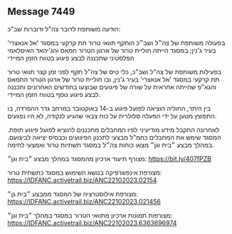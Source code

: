 ## Message 7449

הודעה משותפת לדובר צה"ל ודוברות שב"כ:

בפעולה משותפת של צה״ל ושב״כ הותקף תוואי טרור תת קרקעי במסגד 'אל אנאצרי' בעיר ג'נין; במסגד הייתה חוליית טרור של ארגון הטרור חמאס והג'יהאד האיסלאמי הפלסטיני שתכננה לבצע פיגוע בטווח הזמן המיידי

בפעילות משותפת של צה"ל ושב"כ, כלי טיס של צה"ל תקף לפני זמן קצר תוואי טרור תת קרקעי במסגד 'אל אנאצרי' בעיר ג'נין, ובו חוליית טרור של ארגון הטרור החמאס והגא"פ שהייתה אחראית על שורה של פיגועים שבוצעו בחודשים האחרונים ותכננה לבצע פיגוע נוסף בטווח הזמן המיידי. 

בין היתר, החוליה הוציאה לפועל פיגוע ב-14 באוקטובר במרחב גדר ההפרדה, בו התפוצץ מטען על ידי הפעלה סלולרית על כוח צבאי שהגיע לנקודה, לא היו נפגעים.

לאחרונה התקבל מידע מודיעיני לפיו המחבלים מתכננים להוציא לפועל פיגוע תופת. המסגד שימש את המחבלים כחמ"ל מבצעי לתכנון הפיגועים וכבסיס יציאה לביצועם. במהלך מבצע ״בית וגן״ מצאו כוחות צה״ל במסגד תשתיות טרור ואמצעי לחימה. 

מצורף תיעוד ארכיון מהמסגד במהלך מבצע ״בית וגן״: https://bit.ly/407fPZB

מצורפת אינפוגרפיקה בנושא השימוש במסגד כתשתית טרור: https://IDFANC.activetrail.biz/ANC22102023.02154

מצורפת אילוסטרציה של המסגד ממבצע ״בית גן״: https://IDFANC.activetrail.biz/ANC22102023.021456

מצורפות תמונות ארכיון מתוואי הטרור במסגד במהלך ״בית וגן״: https://IDFANC.activetrail.biz/ANC22102023.6363696974

